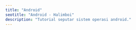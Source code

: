 ```yaml
---
title: "Android"
seotitle: "Android - Halimboi"
description: "Tutorial seputar sistem operasi android."
---
```


